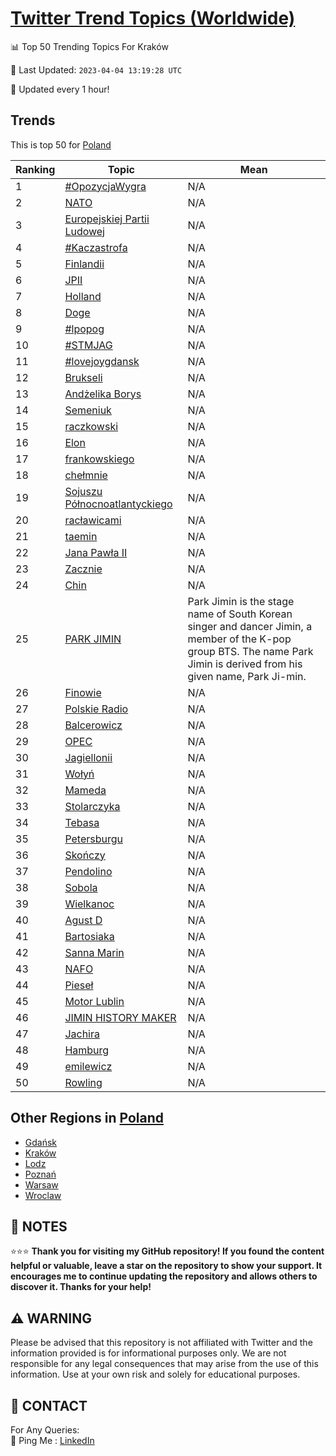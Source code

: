[Twitter Trend Topics (Worldwide)](https://github.com/ErcinDedeoglu/Twitter-Trend-Topics)
==========


📊 Top 50 Trending Topics For Kraków

📆 Last Updated: `2023-04-04 13:19:28 UTC`

🔧 Updated every 1 hour!


## Trends

This is top 50 for [Poland](</Poland>)

| Ranking | Topic | Mean |
| ------- | ------------ | ------------ |
| 1 | [#OpozycjaWygra](http://twitter.com/search?q=%23OpozycjaWygra) | N/A |
| 2 | [NATO](http://twitter.com/search?q=NATO) | N/A |
| 3 | [Europejskiej Partii Ludowej](http://twitter.com/search?q=Europejskiej+Partii+Ludowej) | N/A |
| 4 | [#Kaczastrofa](http://twitter.com/search?q=%23Kaczastrofa) | N/A |
| 5 | [Finlandii](http://twitter.com/search?q=Finlandii) | N/A |
| 6 | [JPII](http://twitter.com/search?q=JPII) | N/A |
| 7 | [Holland](http://twitter.com/search?q=Holland) | N/A |
| 8 | [Doge](http://twitter.com/search?q=Doge) | N/A |
| 9 | [#lpopog](http://twitter.com/search?q=%23lpopog) | N/A |
| 10 | [#STMJAG](http://twitter.com/search?q=%23STMJAG) | N/A |
| 11 | [#lovejoygdansk](http://twitter.com/search?q=%23lovejoygdansk) | N/A |
| 12 | [Brukseli](http://twitter.com/search?q=Brukseli) | N/A |
| 13 | [Andżelika Borys](http://twitter.com/search?q=And%c5%bcelika+Borys) | N/A |
| 14 | [Semeniuk](http://twitter.com/search?q=Semeniuk) | N/A |
| 15 | [raczkowski](http://twitter.com/search?q=raczkowski) | N/A |
| 16 | [Elon](http://twitter.com/search?q=Elon) | N/A |
| 17 | [frankowskiego](http://twitter.com/search?q=frankowskiego) | N/A |
| 18 | [chełmnie](http://twitter.com/search?q=che%c5%82mnie) | N/A |
| 19 | [Sojuszu Północnoatlantyckiego](http://twitter.com/search?q=Sojuszu+P%c3%b3%c5%82nocnoatlantyckiego) | N/A |
| 20 | [racławicami](http://twitter.com/search?q=rac%c5%82awicami) | N/A |
| 21 | [taemin](http://twitter.com/search?q=taemin) | N/A |
| 22 | [Jana Pawła II](http://twitter.com/search?q=Jana+Paw%c5%82a+II) | N/A |
| 23 | [Zacznie](http://twitter.com/search?q=Zacznie) | N/A |
| 24 | [Chin](http://twitter.com/search?q=Chin) | N/A |
| 25 | [PARK JIMIN](http://twitter.com/search?q=PARK+JIMIN) | Park Jimin is the stage name of South Korean singer and dancer Jimin, a member of the K-pop group BTS. The name Park Jimin is derived from his given name, Park Ji-min. |
| 26 | [Finowie](http://twitter.com/search?q=Finowie) | N/A |
| 27 | [Polskie Radio](http://twitter.com/search?q=Polskie+Radio) | N/A |
| 28 | [Balcerowicz](http://twitter.com/search?q=Balcerowicz) | N/A |
| 29 | [OPEC](http://twitter.com/search?q=OPEC) | N/A |
| 30 | [Jagiellonii](http://twitter.com/search?q=Jagiellonii) | N/A |
| 31 | [Wołyń](http://twitter.com/search?q=Wo%c5%82y%c5%84) | N/A |
| 32 | [Mameda](http://twitter.com/search?q=Mameda) | N/A |
| 33 | [Stolarczyka](http://twitter.com/search?q=Stolarczyka) | N/A |
| 34 | [Tebasa](http://twitter.com/search?q=Tebasa) | N/A |
| 35 | [Petersburgu](http://twitter.com/search?q=Petersburgu) | N/A |
| 36 | [Skończy](http://twitter.com/search?q=Sko%c5%84czy) | N/A |
| 37 | [Pendolino](http://twitter.com/search?q=Pendolino) | N/A |
| 38 | [Sobola](http://twitter.com/search?q=Sobola) | N/A |
| 39 | [Wielkanoc](http://twitter.com/search?q=Wielkanoc) | N/A |
| 40 | [Agust D](http://twitter.com/search?q=Agust+D) | N/A |
| 41 | [Bartosiaka](http://twitter.com/search?q=Bartosiaka) | N/A |
| 42 | [Sanna Marin](http://twitter.com/search?q=Sanna+Marin) | N/A |
| 43 | [NAFO](http://twitter.com/search?q=NAFO) | N/A |
| 44 | [Pieseł](http://twitter.com/search?q=Piese%c5%82) | N/A |
| 45 | [Motor Lublin](http://twitter.com/search?q=Motor+Lublin) | N/A |
| 46 | [JIMIN HISTORY MAKER](http://twitter.com/search?q=JIMIN+HISTORY+MAKER) | N/A |
| 47 | [Jachira](http://twitter.com/search?q=Jachira) | N/A |
| 48 | [Hamburg](http://twitter.com/search?q=Hamburg) | N/A |
| 49 | [emilewicz](http://twitter.com/search?q=emilewicz) | N/A |
| 50 | [Rowling](http://twitter.com/search?q=Rowling) | N/A |



## Other Regions in [Poland](</Poland>)

* [Gdańsk](</Poland/Gdańsk.md>)
* [Kraków](</Poland/Kraków.md>)
* [Lodz](</Poland/Lodz.md>)
* [Poznań](</Poland/Poznań.md>)
* [Warsaw](</Poland/Warsaw.md>)
* [Wroclaw](</Poland/Wroclaw.md>)



## 📝 NOTES

⭐⭐⭐ **Thank you for visiting my GitHub repository! If you found the content helpful or valuable, leave a star on the repository to show your support. It encourages me to continue updating the repository and allows others to discover it. Thanks for your help!**


## ⚠️ WARNING

Please be advised that this repository is not affiliated with Twitter and the information provided is for informational purposes only. We are not responsible for any legal consequences that may arise from the use of this information. Use at your own risk and solely for educational purposes.


## 📨 CONTACT

 For Any Queries:  
            🏓 Ping Me : [LinkedIn](https://www.linkedin.com/in/ercindedeoglu/)
